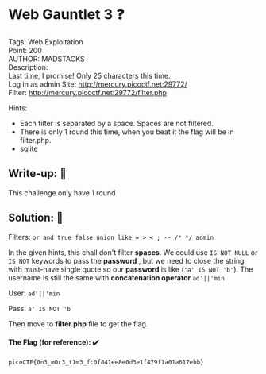 # Web Gauntlet 3 ❓
Tags: Web Exploitation<br>
Point: 200<br>
AUTHOR: MADSTACKS<br>
Description:<br>
Last time, I promise! Only 25 characters this time. <br>
Log in as admin Site: http://mercury.picoctf.net:29772/  <br>
Filter: http://mercury.picoctf.net:29772/filter.php <br>

Hints:
- Each filter is separated by a space. Spaces are not filtered.
- There is only 1 round this time, when you beat it the flag will be in filter.php.
- sqlite


## Write-up: 📝
This challenge only have 1 round

## Solution: 💯

Filters: `or and true false union like = > < ; -- /* */ admin`

In the given hints, this chall don't filter **spaces**. We could use `IS NOT NULL` or `IS NOT` keywords to pass the **password** , but we need to close the string with must-have single quote so  our **password** is like (`'a' IS NOT 'b'`). The username is still the same with **concatenation operator** `ad'||'min`

User: `ad'||'min` 

Pass: `a' IS NOT 'b`

Then move to **filter.php** file to get the flag.

#### The Flag (for reference): ✔️
```
picoCTF{0n3_m0r3_t1m3_fc0f841ee8e0d3e1f479f1a01a617ebb}
```

